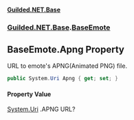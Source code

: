 
#### [Guilded.NET.Base](index 'index')
### [Guilded.NET.Base](index#Guilded_NET_Base 'Guilded.NET.Base').[BaseEmote](BaseEmote 'Guilded.NET.Base.BaseEmote')
## BaseEmote.Apng Property
URL to emote's APNG(Animated PNG) file.  
```csharp
public System.Uri Apng { get; set; }
```

#### Property Value
[System.Uri](https://docs.microsoft.com/en-us/dotnet/api/System.Uri 'System.Uri')
.APNG URL?
